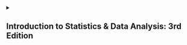 <details>
  <summary><h2>Introduction to Statistics & Data Analysis: 3rd Edition</h2></summary>

  ### Chapter 1: The Role of Statistics and the Data Analysis Process

  <p>O uso da estatística está cada vez mais disseminado no mundo atual por consequência de sua utilização e aplicação prática. Ainda assim, muitos acreditam que se trata de uma disicplina desnecessária e muitas vezes utilizada somente para fundamentar mentiras através dos dados coletados, campanhas de marketing suspiciosas, para dizer o mínimo, e narrativas sociais dos grupos sociais e econômicos dominantes. Contudo, a estatística é muito utilizada em várias áreas do conhecimento, de modo que ela se torna imprescindível em um mundo cada vez mais complexo e abarrotado de interações.</p>

  <p>Mesmo em meio à desconfianças, a estatística está se tornando mais popular entre o público que não contribui diariamente com ela. Isso porque ela dá ferramentas necessárias para pensar além do óbvio e do genérico, facilitando a compreensão dos eventos naturais e sociais e formando uma maneira de pensar para além da bestialidade social e individual. Nessa cadência, vão se formando mais e mais pessoas interessadas e pelos menos compreender sua utilidade prática.</p>

  ##### Questions:

   1. Quais são os principais argumentos que sustentam a ideia de que a estatística é uma ferramenta positiva, em vez de uma forma de engano?
   2. Como a alfabetização estatística pode impactar a maneira como as pessoas consomem informações na mídia?
   3. De que forma a compreensão de métodos estatísticos pode melhorar as decisões em áreas como saúde e negócios?
   4. Quais são os desafios enfrentados por aqueles que não possuem uma formação em estatística na avaliação de dados apresentados publicamente?
   5. Por que é importante que a alfabetização estatística seja um componente básico da educação formal
   6. Quais são os efeitos da falta de entendimento sobre variabilidade nos dados ao tomar decisões informadas?

   ##### Asnwers:

   1. Sua utilidade prática e fundamental nos campos científicos como Engenharia, Climatologia, criminalidade foresense, Agricultura e Matemática. Sem estatística, o estudo e prática dessas áreas ficaria seriamente comprometida.
   2. Através da compreensão geral de que a estatística é uma ferramenta de entendimento do mundo para além do básico e do genérico e que a estatística é uma ferramenta de aprofundamento do entendimento dos acontecimentos e das chances de repetições ou não desses acontecimentos. Ou seja, a alfabetização em estatística possibilita o despreendimento de narrativas genéricas e nocivas.
   3. De forma a facilitar a interpretação de comportamentos e padrões de dados clínicos e financeiros que não são óbvios nem de fácil entendimento à primeira vista e que não possíveis de serem analizados somente com a capacidade de processamento humana.
   4. Dois desafios básicos: o de serem facilmente manipulados por campanhas e narrativas suspeitas e limitar o próprio pensamento à situações atuais, sem a capacidade fazer uma correlação entre o passado, presente e futuro.
   5. É importante porque traz à mente de quem está envolvido a utilidade prática da estatística e sua necessidade de ser incorporada ao repertório comum de qualquer pessoa de modo a facilitar a interpretação dos acontecimentos e avaliação das melhores opções de ação.
   6. Os efeitos podem ser variados, pois a estatística por si só não garante certeza nas tomadas de decisões, ela por si só não fará um fracasso se tornar sucesso e vice-versa. Ou seja, estatística não é uma bala de prata contra a variabilidade e o fetiche humano de querer controlar as coisas e pessosas ao redor para mitigar os riscos e aumentar as recompensas.

  <br>
  
  #### 1.1: Three reasons to study statistics

</details>
